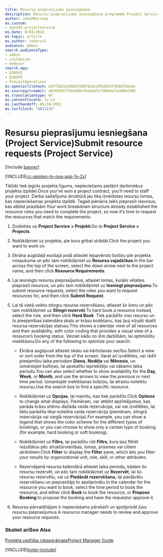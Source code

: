 ```yaml
---
title: Resursu pieprasījumu iesniegšana
description: Resursu pieprasījumu iesniegšana programmā Project Service
author: JohnPBurrows
ms.custom:
- dyn365-projectservice
ms.date: 8/03/2018
ms.topic: article
ms.author: ruhercul
audience: Admin
search.audienceType:
- admin
- customizer
- enduser
search.app:
- D365CE
- D365PS
- ProjectOperations
ms.openlocfilehash: d3ff2b51e29bd7196761dcdfbd563f309dfddade
ms.sourcegitcommit: 40f68387f594180af64a5e5c748b6efa188bd300
ms.translationtype: HT
ms.contentlocale: lv-LV
ms.lasthandoff: 05/10/2021
ms.locfileid: "6013135"
---
```

# <a name="submit-resource-requests-project-service"></a><span data-ttu-id="aff2a-103">Resursu pieprasījumu iesniegšana (Project Service)</span><span class="sxs-lookup"><span data-stu-id="aff2a-103">Submit resource requests (Project Service)</span></span>

[!include [banner](../includes/psa-now-project-operations.md)]

[!INCLUDE[cc-applies-to-psa-app-1x-2x](../includes/cc-applies-to-psa-app-1x-2x.md)]

<span data-ttu-id="aff2a-104">Tiklīdz tiek iegūts projekta līgums, nepieciešams piešķirt darbiniekus projekta izpildei.</span><span class="sxs-lookup"><span data-stu-id="aff2a-104">Once you’ve won a project contract, you’ll need to staff your project.</span></span> <span data-ttu-id="aff2a-105">Darba sadalījuma struktūrā jau tika izveidotas resursu lomas, kas nepieciešamas projekta izpildē. Tagad pienācis laiks pieprasīt resursus, kas atbilst prasībām.</span><span class="sxs-lookup"><span data-stu-id="aff2a-105">Your work breakdown structure already established the resource roles you need to complete the project, so now it’s time to request the resources that match the requirements.</span></span>  
  
1.  <span data-ttu-id="aff2a-106">Dodieties uz **Project Service > Projekti**.</span><span class="sxs-lookup"><span data-stu-id="aff2a-106">Go to **Project Service > Projects**.</span></span>  
  
2.  <span data-ttu-id="aff2a-107">Noklikšķiniet uz projekta, pie kura gribat strādāt.</span><span class="sxs-lookup"><span data-stu-id="aff2a-107">Click the project you want to work on.</span></span>  
  
3.  <span data-ttu-id="aff2a-108">Ekrāna augšdaļā esošajā joslā atlasiet lejupvērsto bultiņu pie projekta nosaukuma un pēc tam noklikšķiniet uz **Resursu vajadzības**.</span><span class="sxs-lookup"><span data-stu-id="aff2a-108">In the bar across the top of the screen, select the down arrow next to the project name, and then click **Resource Requirements**.</span></span>  
  
4.  <span data-ttu-id="aff2a-109">Lai iesniegtu resursu pieprasījumus, atlasiet lomas, kurām vēlaties pieprasīt resursus, un pēc tam noklikšķiniet uz **Iesniegt pieprasījumu**.</span><span class="sxs-lookup"><span data-stu-id="aff2a-109">To submit resource requests, select the roles you want to request resources for, and then click **Submit Request**.</span></span>  
  
5.  <span data-ttu-id="aff2a-110">Lai tā vietā veiktu stingru resursa rezervēšanu, atlasiet šo lomu un pēc tam noklikšķiniet uz **Stingri rezervēt**.</span><span class="sxs-lookup"><span data-stu-id="aff2a-110">To hard book a resource instead, select the role, and then click **Hard Book**.</span></span> <span data-ttu-id="aff2a-111">Tiek parādīts visu resursu un to pieejamības kalendāra skats ar krāsu kodēšanu, kas ļauj vizuāli skatīt resursa rezervācijas statusu.</span><span class="sxs-lookup"><span data-stu-id="aff2a-111">This shows a calendar view of all resources and their availability, with color coding that provides a visual view of a resource’s booking status.</span></span> <span data-ttu-id="aff2a-112">Veiciet kādu no šīm darbībām, lai optimizētu meklēšanu:</span><span class="sxs-lookup"><span data-stu-id="aff2a-112">Do any of the following to optimize your search:</span></span>  
  
    -   <span data-ttu-id="aff2a-113">Ekrāna augšpusē atlasiet skatu vai kārtošanas secību.</span><span class="sxs-lookup"><span data-stu-id="aff2a-113">Select a view or sort order from the top of the screen.</span></span> <span data-ttu-id="aff2a-114">Varat arī izvēlēties, vai rādīt pieejamību laika periodam **Diena**, **Nedēļa** vai **Mēnesis**, un izmantojiet bultiņas, lai apskatītu iepriekšējo vai nākamo laika periodu.</span><span class="sxs-lookup"><span data-stu-id="aff2a-114">You can also select whether to show availability for the **Day**, **Week**, or **Month**, and use the arrows to view the previous or next time period.</span></span> <span data-ttu-id="aff2a-115">Izmantojiet meklēšanas lodziņu, lai atrastu noteiktu resursu.</span><span class="sxs-lookup"><span data-stu-id="aff2a-115">Use the search box to find a specific resource.</span></span>  
  
    -   <span data-ttu-id="aff2a-116">Noklikšķiniet uz **Opcijas**, lai mainītu, kas tiek parādīts.</span><span class="sxs-lookup"><span data-stu-id="aff2a-116">Click **Options** to change what displays.</span></span> <span data-ttu-id="aff2a-117">Piemēram, var attēlot apzīmējumus, kas parāda krāsu shēmu dažāda veida rezervācijai, vai var izvēlēties, lai tiktu parādīta tikai noteikta veida rezervācija (piemēram, stingrā rezervācija vai vieglā rezervācija).</span><span class="sxs-lookup"><span data-stu-id="aff2a-117">For example, you can show a legend that shows the color scheme for the different types of bookings, or you can choose to show only a certain type of booking (for example, hard booking or soft booking).</span></span>  
  
    -   <span data-ttu-id="aff2a-118">Noklikšķiniet uz **Filtrs**, lai parādītu rūti **Filtrs**, kura ļauj filtrēt rezultātus pēc struktūrvienības, lomas, prasmes vai citiem atribūtiem.</span><span class="sxs-lookup"><span data-stu-id="aff2a-118">Click **Filter** to display the **Filter** pane, which lets you filter your results by organizational unit, role, skill, or other attributes.</span></span>  
  
    -   <span data-ttu-id="aff2a-119">Rezervējamā resursa kalendārā atlasiet laika periodu, kādam šo resursu rezervēt, un pēc tam noklikšķiniet uz **Rezervēt**, lai šo resursu rezervētu, vai uz **Piedāvāt rezervēšanu**, lai piedāvātu rezervēšanu un pieprasītājs to apstiprinātu.</span><span class="sxs-lookup"><span data-stu-id="aff2a-119">In the calendar for the resource you want to book, select the time period to book the resource, and either click **Book** to book the resource, or **Propose Booking** to propose the booking and have the requestor approve it.</span></span>  
  
6.  <span data-ttu-id="aff2a-120">Resursu pārvaldītājam ir nepieciešams pārskatīt un apstiprināt jūsu resursu pieprasījumus.</span><span class="sxs-lookup"><span data-stu-id="aff2a-120">A resource manager needs to review and approve your resource requests.</span></span>  
  
### <a name="see-also"></a><span data-ttu-id="aff2a-121">Skatiet arī</span><span class="sxs-lookup"><span data-stu-id="aff2a-121">See Also</span></span>  
 [<span data-ttu-id="aff2a-122">Projekta vadītāja rokasgrāmata</span><span class="sxs-lookup"><span data-stu-id="aff2a-122">Project Manager Guide</span></span>](../psa/project-manager-guide.md)


[!INCLUDE[footer-include](../includes/footer-banner.md)]